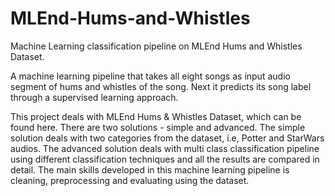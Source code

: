 # MLEnd-Hums-and-Whistles

Machine Learning classification pipeline on MLEnd Hums and Whistles Dataset.

A machine learning pipeline that takes all eight songs as input audio segment of hums and whistles of the song. Next it predicts its song label through a supervised learning approach.

This project deals with MLEnd Hums & Whistles Dataset, which can be found here. There are two solutions - simple and advanced. The simple solution deals with two categories from the dataset, i.e, Potter and StarWars audios. The advanced solution deals with multi class classification pipeline using different classification techniques and all the results are compared in detail. The main skills developed in this machine learning pipeline is cleaning, preprocessing and evaluating using the dataset.
